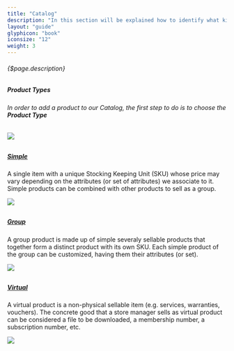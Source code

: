 ```yaml
---
title: "Catalog"
description: "In this section will be explained how to identify what kind of product we are going to insert in our Catalog ."
layout: "guide"
glyphicon: "book"
iconsize: "12"
weight: 3
---
```


###### <div class="description">{$page.description}</div>

<article class="first-article" id="1">

## <h5>Product Types</h5>

<h6>In order to add a product to our Catalog, the first step to do is to choose the <b>Product Type</b></h6>

<img class="docs-img" src="/images/PlusWithMenu.png"/>

</article>

<article id="2">

## <h5><a href="/docs/product/simple">Simple</a></h5>

A single item with a unique Stocking Keeping Unit (SKU) whose price may vary depending on the attributes (or set of attributes) we associate to it. Simple products can be combined with other products to sell as a group.

<img class="docs-img" src="/images/SimpleProduct.jpg"/>

</article>

<article id="3">

## <h5><a href="/docs/product/group">Group</a></h5>

A group product is made up of simple severaly sellable products that together form a distinct product with
its own SKU. Each simple product of the group can be customized, having them their attributes (or set).

<img class="docs-img" src="/images/groupProduct.jpg"/>

</article>

<article class="last-article" id="4">

## <h5><a href="/docs/product/virtual">Virtual</a></h5>

A virtual product is a non-physical sellable item (e.g. services, warranties, vouchers). The concrete good that a store manager sells as virtual product can be considered a file to be downloaded, a membership number, a subscription number, etc.

<img class="docs-img" src="/images/virtualProduct.jpg"/>

</article><br><br><br>